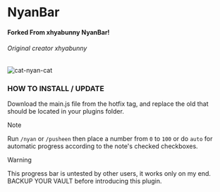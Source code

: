 # NyanBar
<h4> Forked From xhyabunny NyanBar! </h4>
<h6>Original creator xhyabunny</h6>

![cat-nyan-cat](https://github.com/xhyabunny/obsidian-sample-plugin/assets/106491722/262b2c04-c5bc-44a3-86d0-26967b9b4660)

### HOW TO INSTALL / UPDATE
Download the main.js file from the hotfix tag, and replace the old that should be located in your plugins folder.

> [!NOTE]
> Run `/nyan` or `/pusheen` then place a number from `0` to `100` or do `auto` for automatic progress according to the note's checked checkboxes.

> [!WARNING]
> This progress bar is untested by other users, it works only on my end. BACKUP YOUR VAULT before introducing this plugin.
